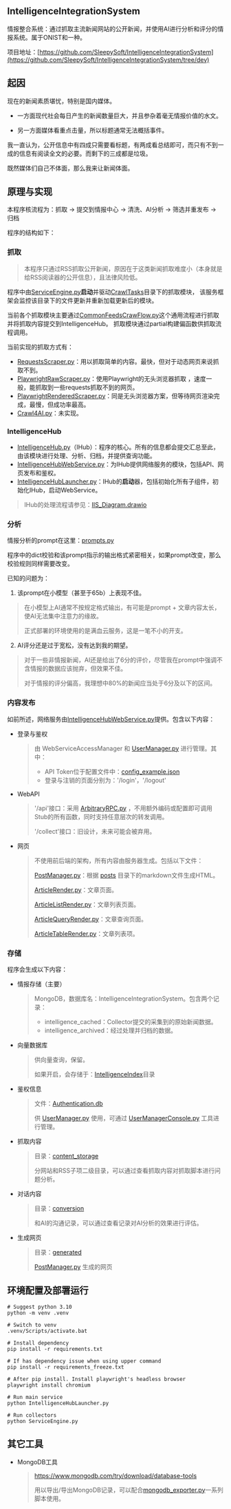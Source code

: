 ## IntelligenceIntegrationSystem

情报整合系统：通过抓取主流新闻网站的公开新闻，并使用AI进行分析和评分的情报系统。属于ONIST和一种。

项目地址：[https://github.com/SleepySoft/IntelligenceIntegrationSystem](https://github.com/SleepySoft/IntelligenceIntegrationSystem/tree/dev)

## 起因

现在的新闻素质堪忧，特别是国内媒体。

+ 一方面现代社会每日产生的新闻数量巨大，并且参杂着毫无情报价值的水文。

+ 另一方面媒体看重点击量，所以标题通常无法概括事件。

我一直认为，公开信息中有四成只需要看标题，有两成看总结即可，而只有不到一成的信息有阅读全文的必要。而剩下的三成都是垃圾。

既然媒体们自己不体面，那么我来让新闻体面。

## 原理与实现

本程序核流程为：抓取 -> 提交到情报中心 -> 清洗、AI分析 -> 筛选并重发布 -> 归档

程序的结构如下：

### 抓取

> 本程序只通过RSS抓取公开新闻，原因在于这类新闻抓取难度小（本身就是给RSS阅读器的公开信息），且法律风险低。

程序中由[ServiceEngine.py](ServiceEngine.py)**启动**并驱动[CrawlTasks](CrawlTasks)目录下的抓取模块，
该服务框架会监控该目录下的文件更新并重新加载更新后的模块。

当前各个抓取模块主要通过[CommonFeedsCrawFlow.py](Workflow/CommonFeedsCrawFlow.py)这个通用流程进行抓取并将抓取内容提交到IntelligenceHub。
抓取模块通过partial构建偏函数供抓取流程调用。

当前实现的抓取方式有：

+ [RequestsScraper.py](Scraper/RequestsScraper.py)：用以抓取简单的内容。最快，但对于动态网页来说抓取不到。
+ [PlaywrightRawScraper.py](Scraper/PlaywrightRawScraper.py)：使用Playwright的无头浏览器抓取 ，速度一般，能抓取到一些requests抓取不到的网页。
+ [PlaywrightRenderedScraper.py](Scraper/PlaywrightRenderedScraper.py)：同是无头浏览器方案，但等待网页渲染完成，最慢，但成功率最高。
+ [Crawl4AI.py](Scraper/Crawl4AI.py)：未实现。

### IntelligenceHub

+ [IntelligenceHub.py](IntelligenceHub.py)（IHub）：程序的核心。所有的信息都会提交汇总至此，由该模块进行处理、分析、归档，并提供查询功能。
+ [IntelligenceHubWebService.py](IntelligenceHubWebService.py)：为IHub提供网络服务的模块，包括API、网页发布和鉴权。
+ [IntelligenceHubLauncher.py](IntelligenceHubLauncher.py)：IHub的**启动**器，包括初始化所有子组件，初始化IHub，启动WebService。

> IHub的处理流程请参见：[IIS_Diagram.drawio](doc/IIS_Diagram.drawio)

### 分析

情报分析的prompt在这里：[prompts.py](prompts.py)

程序中的dict校验和该prompt指示的输出格式紧密相关，如果prompt改变，那么校验规则同样需要改变。

已知的问题为：

1. 该prompt在小模型（甚至于65b）上表现不佳。
> 在小模型上AI通常不按规定格式输出，有可能是prompt + 文章内容太长，使AI无法集中注意力的缘故。
> 
> 正式部署的环境使用的是满血云服务，这是一笔不小的开支。

2. AI评分还是过于宽松，没有达到我的期望。
> 对于一些非情报新闻，AI还是给出了6分的评价，尽管我在prompt中强调不含情报的数据应该抛弃，但效果不佳。
> 
> 对于情报的评分偏高，我理想中80%的新闻应当处于6分及以下的区间。

### 内容发布

如前所述，网络服务由[IntelligenceHubWebService.py](IntelligenceHubWebService.py)提供。包含以下内容：

+ 登录与鉴权
    > 由 WebServiceAccessManager 和 [UserManager.py](ServiceComponent%2FUserManager.py) 进行管理。其中：
    >  
    > + API Token位于配置文件中：[config_example.json](config_example.json)
    > + 登录与注销的页面分别为：'/login'，'/logout'

+ WebAPI
    > '/api'接口：采用 [ArbitraryRPC.py](MyPythonUtility/ArbitraryRPC.py) ，不用额外编码或配置即可调用Stub的所有函数，同时支持任意层次的转发调用。
    > 
    > '/collect'接口：旧设计，未来可能会被弃用。
    >

+ 网页
    > 不使用前后端的架构，所有内容由服务器生成。包括以下文件：
    > 
    > [PostManager.py](ServiceComponent/PostManager.py)：根据 [posts](posts) 目录下的markdown文件生成HTML。
    > 
    > [ArticleRender.py](ServiceComponent/ArticleRender.py)：文章页面。
    > 
    > [ArticleListRender.py](ServiceComponent/ArticleListRender.py)：文章列表页面。
    > 
    > [ArticleQueryRender.py](ServiceComponent/ArticleQueryRender.py)：文章查询页面。
    > 
    > [ArticleTableRender.py](ServiceComponent/ArticleTableRender.py)：文章列表项。
    > 

### 存储

程序会生成以下内容：

+ 情报存储（主要）
  > MongoDB，数据库名：IntelligenceIntegrationSystem。包含两个记录：
  > + intelligence_cached：Collector提交的采集到的原始新闻数据。
  > + intelligence_archived：经过处理并归档的数据。

+ 向量数据库
  > 供向量查询，保留。
  > 
  > 如果开启，会存储于：[IntelligenceIndex](IntelligenceIndex)目录

+ 鉴权信息
  > 文件：[Authentication.db](Authentication.db)
  > 
  > 供 [UserManager.py](ServiceComponent/UserManager.py) 使用，可通过 [UserManagerConsole.py](Scripts/UserManagerConsole.py) 工具进行管理。

+ 抓取内容
  > 目录：[content_storage](content_storage)
  > 
  > 分网站和RSS子项二级目录，可以通过查看抓取内容对抓取脚本进行问题分析。

+ 对话内容
  > 目录：[conversion](conversion)
  > 
  > 和AI的沟通记录，可以通过查看记录对AI分析的效果进行评估。

+ 生成网页
  > 目录：[generated](templates/generated)
  > 
  > [PostManager.py](ServiceComponent/PostManager.py) 生成的网页

## 环境配置及部署运行

```
# Suggest python 3.10
python -m venv .venv

# Switch to venv
.venv/Scripts/activate.bat

# Install dependency
pip install -r requirements.txt

# If has dependency issue when using upper command
pip install -r requirements_freeze.txt

# After pip install. Install playwright's headless browser
playwright install chromium

# Run main service
python IntelligenceHubLauncher.py

# Run collectors
python ServiceEngine.py
```

## 其它工具

+ MongoDB工具
  > https://www.mongodb.com/try/download/database-tools
  > 
  > 用以导出/导出MongoDB记录，可以配合[mongodb_exporter.py](Scripts/mongodb_exporter.py)一系列脚本使用。



